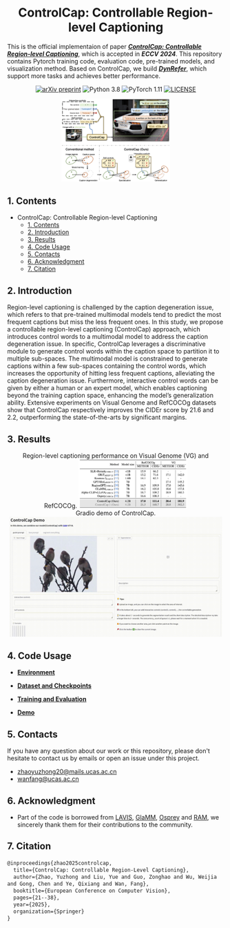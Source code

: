 <div align=center>
  
# ControlCap: Controllable Region-level Captioning
</div>

This is the official implementaion of paper [***ControlCap: Controllable Region-level Captioning***](https://arxiv.org/pdf/2401.17910.pdf), which is accepted in ***ECCV 2024***. This repository contains Pytorch training code, evaluation code, pre-trained models, and visualization method. Based on ControlCap, we build [***DynRefer***](https://github.com/callsys/DynRefer), which support more tasks and achieves better performance.

<div align=center>

[![arXiv preprint](http://img.shields.io/badge/arXiv-2307.09756-b31b1b)](https://arxiv.org/pdf/2401.17910.pdf)
![Python 3.8](https://img.shields.io/badge/Python-3.8-green.svg?style=plastic)
![PyTorch 1.11](https://img.shields.io/badge/PyTorch-1.11-EE4C2C.svg?style=plastic)
[![LICENSE](https://img.shields.io/github/license/vasgaowei/ts-cam.svg)](LICENSE)
</div>


<div align=center>
<img src="assets/framework.png" width="50%">
</div>


## 1. Contents
- ControlCap: Controllable Region-level Captioning
  - [1. Contents](#1-contents)
  - [2. Introduction](#2-introduction)
  - [3. Results](#3-results)
  - [4. Code Usage](#4-code-usage)
  - [5. Contacts](#5-contacts)
  - [6. Acknowledgment](#6-acknowledgment)
  - [7. Citation](#7-citation)

## 2. Introduction

Region-level captioning is challenged by the caption degeneration issue, which refers to that pre-trained multimodal models tend to predict the most frequent captions but miss the less frequent ones. In this study, we propose a controllable region-level captioning (ControlCap) approach, which introduces control words to a multimodal model to address the caption degeneration issue. In specific, ControlCap leverages a discriminative module to generate control words within the caption space to partition it to multiple sub-spaces. The multimodal model is constrained to generate captions within a few sub-spaces containing the control words, which increases the opportunity of hitting less frequent captions, alleviating the caption degeneration issue. Furthermore, interactive control words can be given by either a human or an expert model, which enables captioning beyond the training caption space, enhancing the model’s generalization ability. Extensive experiments on Visual Genome and RefCOCOg datasets show that ControlCap respectively improves the CIDEr score by 21.6 and 2.2, outperforming the state-of-the-arts by significant margins.

## 3. Results


<div align=center>
Region-level captioning performance on Visual Genome (VG) and RefCOCOg.
<img src="assets/result.png" width="50%">
</div>

<div align=center>
Gradio demo of ControlCap.
<img src="assets/controlcap_demo.gif" width="98%">
</div>

## 4. Code Usage

- [**Environment**](./docs/install.md)

- [**Dataset and Checkpoints**](./docs/data.md)

- [**Training and Evaluation**](./docs/train_and_eval.md)

- [**Demo**](./docs/demo.md)


## 5. Contacts
If you have any question about our work or this repository, please don't hesitate to contact us by emails or open an issue under this project.
- [zhaoyuzhong20@mails.ucas.ac.cn](zhaoyuzhong20@mails.ucas.ac.cn)
- [wanfang@ucas.ac.cn](wanfang@ucas.ac.cn)

## 6. Acknowledgment

- Part of the code is borrowed from [LAVIS](https://github.com/salesforce/LAVIS), [GlaMM](https://github.com/mbzuai-oryx/groundingLMM), [Osprey](https://github.com/CircleRadon/Osprey/tree/main) and [RAM](https://github.com/xinyu1205/recognize-anything), we sincerely thank them for their contributions to the community.

## 7. Citation

```text
@inproceedings{zhao2025controlcap,
  title={ControlCap: Controllable Region-Level Captioning},
  author={Zhao, Yuzhong and Liu, Yue and Guo, Zonghao and Wu, Weijia and Gong, Chen and Ye, Qixiang and Wan, Fang},
  booktitle={European Conference on Computer Vision},
  pages={21--38},
  year={2025},
  organization={Springer}
}
```

